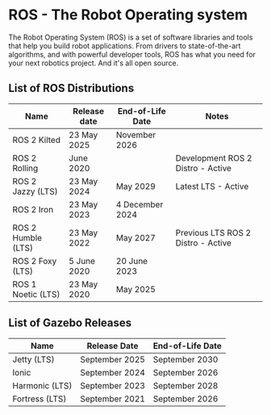 # ROS - The Robot Operating system

The Robot Operating System (ROS) is a set of software libraries and tools that
help you build robot applications. From drivers to state-of-the-art algorithms,
and with powerful developer tools, ROS has what you need for your next robotics
project. And it's all open source.

## List of ROS Distributions

| Name | Release date | End-of-Life Date | Notes |
| ---- | ------------ | ---------------- | ----- |
| ROS 2 Kilted | 23 May 2025 | November 2026 | |
| ROS 2 Rolling | June 2020 | | Development ROS 2 Distro  - Active |
| ROS 2 Jazzy (LTS) | 23 May 2024 | May 2029 | Latest LTS  - Active |
| ROS 2 Iron | 23 May 2023 | 4 December 2024 | |
| ROS 2 Humble (LTS) | 23 May 2022 | May 2027 | Previous LTS ROS 2 Distro  - Active |
| ROS 2 Foxy (LTS) | 5 June 2020 | 20 June 2023 | |
| ROS 1 Noetic (LTS) | 23 May 2020 | May 2025 | | LTS ROS 1 Distro  - Active |


## List of Gazebo Releases

| Name | Release Date | End-of-Life Date |
| ---- | ------------ | ---------------- |
| Jetty (LTS) | September 2025 | September 2030 |
| Ionic | September 2024 | September 2026 |
| Harmonic (LTS) | September 2023 | September 2028 |
| Fortress (LTS) | September 2021 | September 2026 |